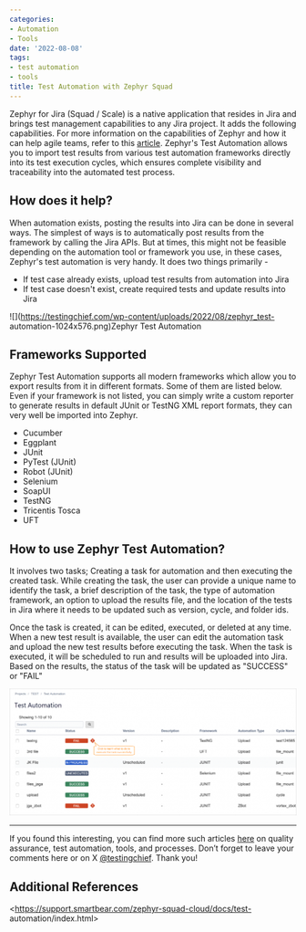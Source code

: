 ```yaml
---
categories:
- Automation
- Tools
date: '2022-08-08'
tags:
- test automation
- tools
title: Test Automation with Zephyr Squad
---
```


Zephyr for Jira (Squad / Scale) is a native application that resides in Jira
and brings test management capabilities to any Jira project. It adds the
following capabilities. For more information on the capabilities of Zephyr and
how it can help agile teams, refer to this
[article](https://testingchief.com/zephyr-for-test-management-in-agile/).
Zephyr's Test Automation allows you to import test results from various test
automation frameworks directly into its test execution cycles, which ensures
complete visibility and traceability into the automated test process.

## **How does it help?**

When automation exists, posting the results into Jira can be done in several
ways. The simplest of ways is to automatically post results from the framework
by calling the Jira APIs. But at times, this might not be feasible depending
on the automation tool or framework you use, in these cases, Zephyr's test
automation is very handy. It does two things primarily -

  * If test case already exists, upload test results from automation into Jira
  * If test case doesn't exist, create required tests and update results into Jira

![](https://testingchief.com/wp-content/uploads/2022/08/zephyr_test-
automation-1024x576.png)Zephyr Test Automation

## Frameworks Supported

Zephyr Test Automation supports all modern frameworks which allow you to
export results from it in different formats. Some of them are listed below.
Even if your framework is not listed, you can simply write a custom reporter
to generate results in default JUnit or TestNG XML report formats, they can
very well be imported into Zephyr.

  * Cucumber
  * Eggplant
  * JUnit
  * PyTest (JUnit)
  * Robot (JUnit)
  * Selenium
  * SoapUI
  * TestNG
  * Tricentis Tosca
  * UFT

## How to use Zephyr Test Automation?

It involves two tasks; Creating a task for automation and then executing the
created task. While creating the task, the user can provide a unique name to
identify the task, a brief description of the task, the type of automation
framework, an option to upload the results file, and the location of the tests
in Jira where it needs to be updated such as version, cycle, and folder ids.

Once the task is created, it can be edited, executed, or deleted at any time.
When a new test result is available, the user can edit the automation task and
upload the new test results before executing the task. When the task is
executed, it will be scheduled to run and results will be uploaded into Jira.
Based on the results, the status of the task will be updated as "SUCCESS" or
"FAIL"

![](./assets/img/posts/image-1024x451.png)

* * *

If you found this interesting, you can find more such articles
[here](https://skthetester.github.io/) on quality assurance, test automation,
tools, and processes. Don’t forget to leave your comments here or on X
[@testingchief](https://x.com/testingchief). Thank you!

## Additional References

<https://support.smartbear.com/zephyr-squad-cloud/docs/test-
automation/index.html>
